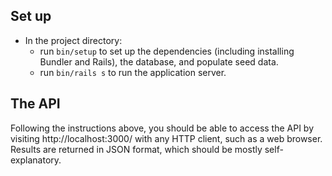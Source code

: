 ## Set up

* In the project directory:
  * run `bin/setup` to set up the dependencies (including installing Bundler and Rails), the database, and populate seed data.
  * run `bin/rails s` to run the application server.

## The API

Following the instructions above, you should be able to access the API by visiting http://localhost:3000/ with any HTTP client, such as a web browser. Results are returned in JSON format, which should be mostly self-explanatory.